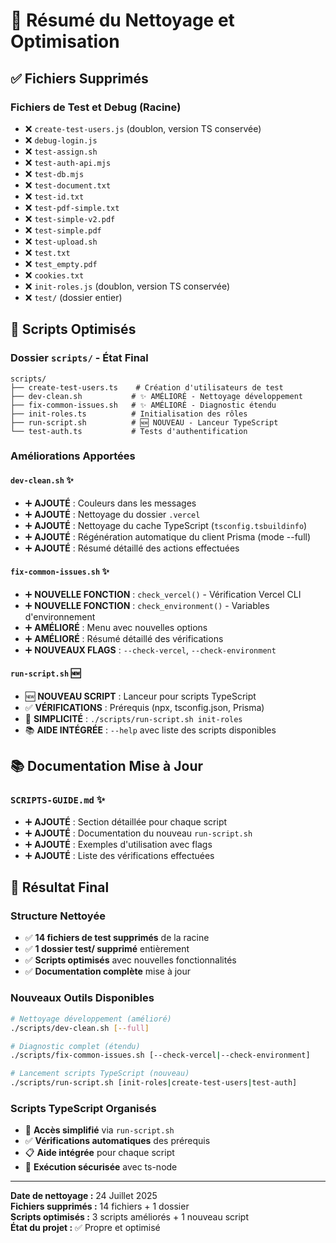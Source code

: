 # 🧹 Résumé du Nettoyage et Optimisation

## ✅ Fichiers Supprimés

### Fichiers de Test et Debug (Racine)
- ❌ `create-test-users.js` (doublon, version TS conservée)
- ❌ `debug-login.js` 
- ❌ `test-assign.sh`
- ❌ `test-auth-api.mjs`
- ❌ `test-db.mjs`
- ❌ `test-document.txt`
- ❌ `test-id.txt`
- ❌ `test-pdf-simple.txt`
- ❌ `test-simple-v2.pdf`
- ❌ `test-simple.pdf`
- ❌ `test-upload.sh`
- ❌ `test.txt`
- ❌ `test_empty.pdf`
- ❌ `cookies.txt`
- ❌ `init-roles.js` (doublon, version TS conservée)
- ❌ `test/` (dossier entier)

## 🔧 Scripts Optimisés

### Dossier `scripts/` - État Final
```
scripts/
├── create-test-users.ts    # Création d'utilisateurs de test
├── dev-clean.sh           # ✨ AMÉLIORÉ - Nettoyage développement
├── fix-common-issues.sh   # ✨ AMÉLIORÉ - Diagnostic étendu
├── init-roles.ts          # Initialisation des rôles
├── run-script.sh          # 🆕 NOUVEAU - Lanceur TypeScript
└── test-auth.ts           # Tests d'authentification
```

### Améliorations Apportées

#### `dev-clean.sh` ✨
- ➕ **AJOUTÉ** : Couleurs dans les messages
- ➕ **AJOUTÉ** : Nettoyage du dossier `.vercel`
- ➕ **AJOUTÉ** : Nettoyage du cache TypeScript (`tsconfig.tsbuildinfo`)
- ➕ **AJOUTÉ** : Régénération automatique du client Prisma (mode --full)
- ➕ **AJOUTÉ** : Résumé détaillé des actions effectuées

#### `fix-common-issues.sh` ✨
- ➕ **NOUVELLE FONCTION** : `check_vercel()` - Vérification Vercel CLI
- ➕ **NOUVELLE FONCTION** : `check_environment()` - Variables d'environnement
- ➕ **AMÉLIORÉ** : Menu avec nouvelles options
- ➕ **AMÉLIORÉ** : Résumé détaillé des vérifications
- ➕ **NOUVEAUX FLAGS** : `--check-vercel`, `--check-environment`

#### `run-script.sh` 🆕
- 🆕 **NOUVEAU SCRIPT** : Lanceur pour scripts TypeScript
- ✅ **VÉRIFICATIONS** : Prérequis (npx, tsconfig.json, Prisma)
- 🎯 **SIMPLICITÉ** : `./scripts/run-script.sh init-roles`
- 📚 **AIDE INTÉGRÉE** : `--help` avec liste des scripts disponibles

## 📚 Documentation Mise à Jour

### `SCRIPTS-GUIDE.md` ✨
- ➕ **AJOUTÉ** : Section détaillée pour chaque script
- ➕ **AJOUTÉ** : Documentation du nouveau `run-script.sh`
- ➕ **AJOUTÉ** : Exemples d'utilisation avec flags
- ➕ **AJOUTÉ** : Liste des vérifications effectuées

## 🎯 Résultat Final

### Structure Nettoyée
- ✅ **14 fichiers de test supprimés** de la racine
- ✅ **1 dossier test/ supprimé** entièrement
- ✅ **Scripts optimisés** avec nouvelles fonctionnalités
- ✅ **Documentation complète** mise à jour

### Nouveaux Outils Disponibles
```bash
# Nettoyage développement (amélioré)
./scripts/dev-clean.sh [--full]

# Diagnostic complet (étendu)
./scripts/fix-common-issues.sh [--check-vercel|--check-environment]

# Lancement scripts TypeScript (nouveau)
./scripts/run-script.sh [init-roles|create-test-users|test-auth]
```

### Scripts TypeScript Organisés
- 🎯 **Accès simplifié** via `run-script.sh`
- ✅ **Vérifications automatiques** des prérequis
- 📋 **Aide intégrée** pour chaque script
- 🔄 **Exécution sécurisée** avec ts-node

---
**Date de nettoyage :** 24 Juillet 2025  
**Fichiers supprimés :** 14 fichiers + 1 dossier  
**Scripts optimisés :** 3 scripts améliorés + 1 nouveau script  
**État du projet :** ✅ Propre et optimisé

